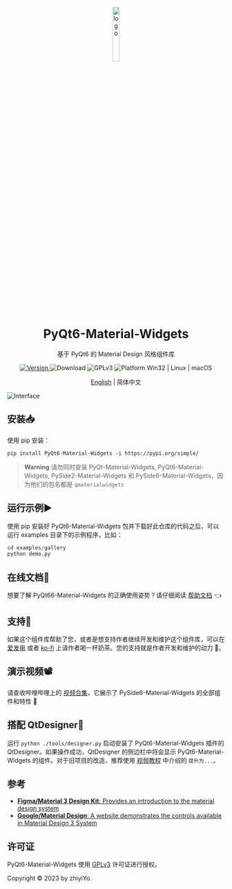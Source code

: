 <p align="center">
  <img width="18%" align="center" src="source/_static/logo.png" alt="logo">
</p>
  <h1 align="center">
  PyQt6-Material-Widgets
</h1>
<p align="center">
  基于 PyQt6 的 Material Design 风格组件库
</p>

<p align="center">
  <a href="https://pypi.org/project/PyQt6-Material-Widgets" target="_blank">
    <img src="https://img.shields.io/pypi/v/pyqt6-material-widgets?color=%2334D058&label=Version" alt="Version">
  </a>

  <a style="text-decoration:none">
    <img src="https://static.pepy.tech/personalized-badge/PyQt6-material-widgets?period=total&units=international_system&left_color=grey&right_color=brightgreen&left_text=Downloads" alt="Download"/>
  </a>

  <a style="text-decoration:none">
    <img src="https://img.shields.io/badge/License-GPLv3-blue?color=#4ec820" alt="GPLv3"/>
  </a>

  <a style="text-decoration:none">
    <img src="https://img.shields.io/badge/Platform-Win32%20|%20Linux%20|%20macOS-blue?color=#4ec820" alt="Platform Win32 | Linux | macOS"/>
  </a>
</p>

<p align="center">
<a href="../README.md">English</a> | 简体中文
</p>

![Interface](./source/_static/Interface.jpg)

## 安装📥
使用 pip 安装：
```shell
pip install PyQt6-Material-Widgets -i https://pypi.org/simple/
```


> **Warning**
> 请勿同时安装 PyQt-Material-Widgets, PyQt6-Material-Widgets, PySide2-Material-Widgets 和 PySide6-Material-Widgets，因为他们的包名都是 `qmaterialwidgets`


## 运行示例▶️
使用 pip 安装好 PyQt6-Material-Widgets 包并下载好此仓库的代码之后，可以运行 examples 目录下的示例程序，比如：
```python
cd examples/gallery
python demo.py
```


## 在线文档📕
想要了解 PyQt66-Material-Widgets 的正确使用姿势？请仔细阅读 [帮助文档](https://qmaterilwidgets.readthedocs.io/zh_CN/latest/) 👈

## 支持💖
如果这个组件库帮助了您，或者是想支持作者继续开发和维护这个组件库，可以在 [爱发电](https://afdian.net/a/zhiyiYo) 或者 [ko-fi](https://ko-fi.com/zhiyiYo) 上请作者喝一杯奶茶。您的支持就是作者开发和维护的动力 🥰。

## 演示视频📽️
请查收哔哩哔哩上的 [视频合集](https://www.bilibili.com/video/BV1k14y1z74o)，它展示了 PySide6-Material-Widgets 的全部组件和特性 🎉

## 搭配 QtDesigner🚀
运行 `python ./tools/designer.py` 启动安装了 PyQt6-Material-Widgets 插件的 QtDesigner。如果操作成功，QtDesigner 的侧边栏中将会显示 PyQt6-Material-Widgets 的组件。对于旧项目的改造，推荐使用 [视频教程](https://www.bilibili.com/video/BV1na4y1V7jH) 中介绍的 `提升为...`。


## 参考
* [**Figma/Material 3 Design Kit**: Provides an introduction to the material design system](https://www.figma.com/community/file/1035203688168086460/Material-3-Design-Kit)
* [**Google/Material Design**: A website demonstrates the controls available in Material Design 3 System](https://m3.material.io/get-started)

## 许可证
PyQt6-Material-Widgets 使用 [GPLv3](../LICENSE) 许可证进行授权。

Copyright © 2023 by zhiyiYo.
